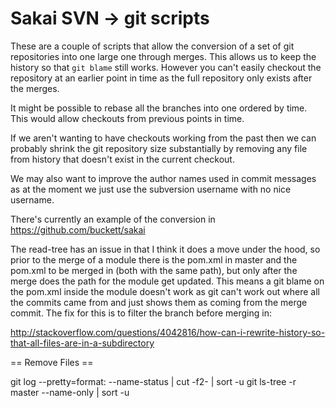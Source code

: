 Sakai SVN -> git scripts
========================

These are a couple of scripts that allow the conversion of a set of git
repositories into one large one through merges. This allows us to keep
the history so that `git blame` still works. However you can't easily
checkout the repository at an earlier point in time as the full repository
only exists after the merges.

It might be possible to rebase all the branches into one ordered by time.
This would allow checkouts from previous points in time.

If we aren't wanting to have checkouts working from the past then we can
probably shrink the git repository size substantially by removing any file
from history that doesn't exist in the current checkout.

We may also want to improve the author names used in commit messages as at
the moment we just use the subversion username with no nice username.

There's currently an example of the conversion in https://github.com/buckett/sakai

The read-tree has an issue in that I think it does a move under the hood, so
prior to the merge of a module there is the pom.xml in master and the pom.xml
to be merged in (both with the same path), but only after the merge does the
path for the module get updated. This means a git blame on the pom.xml inside
the module doesn't work as git can't work out where all the commits came from
and just shows them as coming from the merge commit. The fix for this is to
filter the branch before merging in:


http://stackoverflow.com/questions/4042816/how-can-i-rewrite-history-so-that-all-files-are-in-a-subdirectory


== Remove Files ==

git log --pretty=format: --name-status | cut -f2- | sort -u
git ls-tree -r master --name-only | sort -u



